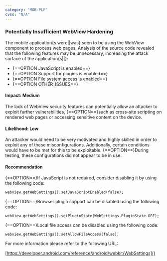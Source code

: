 ```yaml
---
category: "MOB-PLF"
cvss: "N/A"
---
```

### Potentially Insufficient WebView Hardening
The mobile application{s were||was} seen to be using the WebView component to process web pages. Analysis of the source code revealed that the following features may be unnecessary, increasing the attack surface of the application{s||}:

 * {==OPTION JavaScript is enabled==}
 * {==OPTION Support for plugins is enabled==}
 * {==OPTION File system access is enabled==}
 * {==OPTION OTHER_ISSUES==}
#### Impact: Medium
The lack of WebView security features can potentially allow an attacker to exploit further vulnerabilities, {==OPTION==}such as cross-site scripting on rendered web pages or accessing sensitive content on the device.
#### Likelihood: Low
An attacker would need to be very motivated and highly skilled in order to exploit any of these misconfigurations. Additionally, certain conditions would have to be met for this to be exploitable. {==OPTION==}During testing, these configurations did not appear to be in use.
#### Recommendation
{==OPTION==}If JavaScript is not required, consider disabling it by using the following code:

```webview.getWebSettings().setJavaScriptEnabled(false);```

{==OPTION==}Browser plugin support can be disabled using the following code:

```webView.getWebSettings().setPluginState(WebSettings.PluginState.OFF);```

{==OPTION==}Local file access can be disabled using the following code:

```webview.getWebSettings().setAllowFileAccess(false);```

For more information please refer to the following URL:

[https://developer.android.com/reference/android/webkit/WebSettings]()